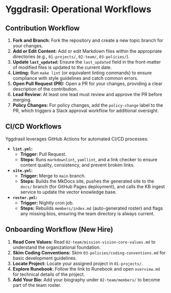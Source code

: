 # Yggdrasil: Operational Workflows

## Contribution Workflow

1.  **Fork and Branch:** Fork the repository and create a new topic branch for your changes.
2.  **Add or Edit Content:** Add or edit Markdown files within the appropriate directories (e.g., `01-projects/`, `02-team/`, `03-policies/`).
3.  **Update `last_updated`:** Ensure the `last_updated` field in the front-matter of modified files is updated to the current date.
4.  **Linting:** Run `make lint` (or equivalent linting commands) to ensure compliance with style guidelines and catch common errors.
5.  **Open Pull Request (PR):** Open a PR for your changes, providing a clear description of the contribution.
6.  **Lead Review:** At least one lead must review and approve the PR before merging.
7.  **Policy Changes:** For policy changes, add the `policy-change` label to the PR, which triggers a Slack approval workflow for additional oversight.

## CI/CD Workflows

Yggdrasil leverages GitHub Actions for automated CI/CD processes:

*   **`lint.yml`:**
    *   **Trigger:** Pull Request.
    *   **Steps:** Runs `markdownlint`, `yamllint`, and a link checker to ensure content quality, consistency, and prevent broken links.
*   **`site.yml`:**
    *   **Trigger:** Merge to `main` branch.
    *   **Steps:** Builds the MkDocs site, pushes the generated site to the `docs/` branch (for GitHub Pages deployment), and calls the KB ingest service to update the vector knowledge base.
*   **`roster.yml`:**
    *   **Trigger:** Nightly cron job.
    *   **Steps:** Rebuilds `members/index.md` (auto-generated roster) and flags any missing bios, ensuring the team directory is always current.

## Onboarding Workflow (New Hire)

1.  **Read Core Values:** Read `02-team/mission-vision-core-values.md` to understand the organizational foundation.
2.  **Skim Coding Conventions:** Skim `03-policies/coding-conventions.md` for basic development guidelines.
3.  **Locate Project:** Locate your assigned project in `01-projects/`.
4.  **Explore Runebook**: Follow the link to Runebook and open `overview.md` for technical details of the project.
5.  **Add Your Bio:** Add your biography under `02-team/members/` to become part of the team roster.

<!-- workflows.md last updated from commit: f8eff3399ad574751ee04eebfd84fa32bdd25111 -->